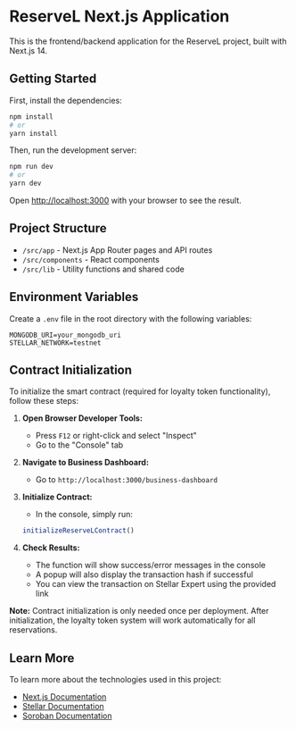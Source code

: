 # ReserveL Next.js Application

This is the frontend/backend application for the ReserveL project, built with Next.js 14.

## Getting Started

First, install the dependencies:

```bash
npm install
# or
yarn install
```

Then, run the development server:

```bash
npm run dev
# or
yarn dev
```

Open [http://localhost:3000](http://localhost:3000) with your browser to see the result.

## Project Structure

- `/src/app` - Next.js App Router pages and API routes
- `/src/components` - React components
- `/src/lib` - Utility functions and shared code

## Environment Variables

Create a `.env` file in the root directory with the following variables:

```
MONGODB_URI=your_mongodb_uri
STELLAR_NETWORK=testnet
```

## Contract Initialization

To initialize the smart contract (required for loyalty token functionality), follow these steps:

1. **Open Browser Developer Tools:**
   - Press `F12` or right-click and select "Inspect"
   - Go to the "Console" tab

2. **Navigate to Business Dashboard:**
   - Go to `http://localhost:3000/business-dashboard`

3. **Initialize Contract:**
   - In the console, simply run:
   ```javascript
   initializeReserveLContract()
   ```

4. **Check Results:**
   - The function will show success/error messages in the console
   - A popup will also display the transaction hash if successful
   - You can view the transaction on Stellar Expert using the provided link

**Note:** Contract initialization is only needed once per deployment. After initialization, the loyalty token system will work automatically for all reservations.

## Learn More

To learn more about the technologies used in this project:

- [Next.js Documentation](https://nextjs.org/docs)
- [Stellar Documentation](https://developers.stellar.org/docs)
- [Soroban Documentation](https://soroban.stellar.org/docs) 